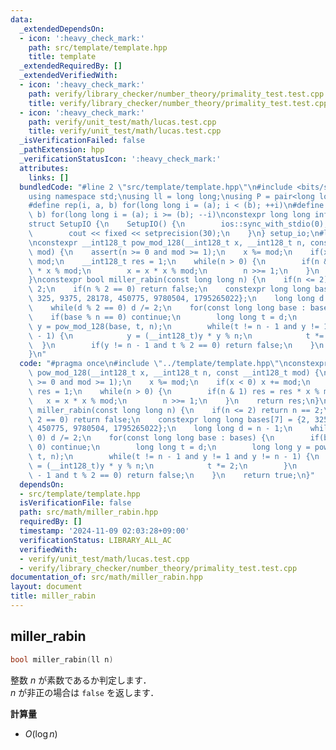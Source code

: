```yaml
---
data:
  _extendedDependsOn:
  - icon: ':heavy_check_mark:'
    path: src/template/template.hpp
    title: template
  _extendedRequiredBy: []
  _extendedVerifiedWith:
  - icon: ':heavy_check_mark:'
    path: verify/library_checker/number_theory/primality_test.test.cpp
    title: verify/library_checker/number_theory/primality_test.test.cpp
  - icon: ':heavy_check_mark:'
    path: verify/unit_test/math/lucas.test.cpp
    title: verify/unit_test/math/lucas.test.cpp
  _isVerificationFailed: false
  _pathExtension: hpp
  _verificationStatusIcon: ':heavy_check_mark:'
  attributes:
    links: []
  bundledCode: "#line 2 \"src/template/template.hpp\"\n#include <bits/stdc++.h>\n\
    using namespace std;\nusing ll = long long;\nusing P = pair<long long, long long>;\n\
    #define rep(i, a, b) for(long long i = (a); i < (b); ++i)\n#define rrep(i, a,\
    \ b) for(long long i = (a); i >= (b); --i)\nconstexpr long long inf = 4e18;\n\
    struct SetupIO {\n    SetupIO() {\n        ios::sync_with_stdio(0);\n        cin.tie(0);\n\
    \        cout << fixed << setprecision(30);\n    }\n} setup_io;\n#line 3 \"src/math/miller_rabin.hpp\"\
    \nconstexpr __int128_t pow_mod_128(__int128_t x, __int128_t n, const __int128_t\
    \ mod) {\n    assert(n >= 0 and mod >= 1);\n    x %= mod;\n    if(x < 0) x +=\
    \ mod;\n    __int128_t res = 1;\n    while(n > 0) {\n        if(n & 1) res = res\
    \ * x % mod;\n        x = x * x % mod;\n        n >>= 1;\n    }\n    return res;\n\
    }\nconstexpr bool miller_rabin(const long long n) {\n    if(n <= 2) return n ==\
    \ 2;\n    if(n % 2 == 0) return false;\n    constexpr long long bases[7] = {2,\
    \ 325, 9375, 28178, 450775, 9780504, 1795265022};\n    long long d = n - 1;\n\
    \    while(d % 2 == 0) d /= 2;\n    for(const long long base : bases) {\n    \
    \    if(base % n == 0) continue;\n        long long t = d;\n        long long\
    \ y = pow_mod_128(base, t, n);\n        while(t != n - 1 and y != 1 and y != n\
    \ - 1) {\n            y = (__int128_t)y * y % n;\n            t *= 2;\n      \
    \  }\n        if(y != n - 1 and t % 2 == 0) return false;\n    }\n    return true;\n\
    }\n"
  code: "#pragma once\n#include \"../template/template.hpp\"\nconstexpr __int128_t\
    \ pow_mod_128(__int128_t x, __int128_t n, const __int128_t mod) {\n    assert(n\
    \ >= 0 and mod >= 1);\n    x %= mod;\n    if(x < 0) x += mod;\n    __int128_t\
    \ res = 1;\n    while(n > 0) {\n        if(n & 1) res = res * x % mod;\n     \
    \   x = x * x % mod;\n        n >>= 1;\n    }\n    return res;\n}\nconstexpr bool\
    \ miller_rabin(const long long n) {\n    if(n <= 2) return n == 2;\n    if(n %\
    \ 2 == 0) return false;\n    constexpr long long bases[7] = {2, 325, 9375, 28178,\
    \ 450775, 9780504, 1795265022};\n    long long d = n - 1;\n    while(d % 2 ==\
    \ 0) d /= 2;\n    for(const long long base : bases) {\n        if(base % n ==\
    \ 0) continue;\n        long long t = d;\n        long long y = pow_mod_128(base,\
    \ t, n);\n        while(t != n - 1 and y != 1 and y != n - 1) {\n            y\
    \ = (__int128_t)y * y % n;\n            t *= 2;\n        }\n        if(y != n\
    \ - 1 and t % 2 == 0) return false;\n    }\n    return true;\n}"
  dependsOn:
  - src/template/template.hpp
  isVerificationFile: false
  path: src/math/miller_rabin.hpp
  requiredBy: []
  timestamp: '2024-11-09 02:03:28+09:00'
  verificationStatus: LIBRARY_ALL_AC
  verifiedWith:
  - verify/unit_test/math/lucas.test.cpp
  - verify/library_checker/number_theory/primality_test.test.cpp
documentation_of: src/math/miller_rabin.hpp
layout: document
title: miller_rabin
---
```


## miller_rabin

```cpp
bool miller_rabin(ll n)
```

整数 $n$ が素数であるか判定します．<br>
$n$ が非正の場合は `false` を返します．

**計算量**

- $O(\log n)$